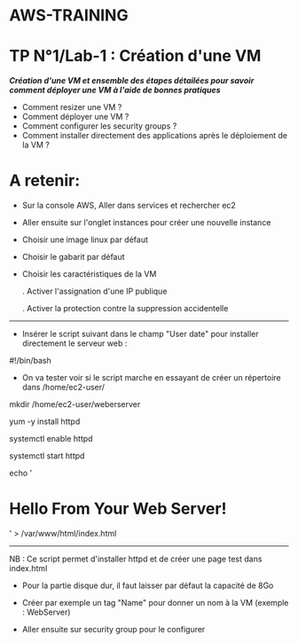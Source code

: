 # AWS-TRAINING

# TP N°1/Lab-1 : Création d'une VM

***Création d'une VM et ensemble des étapes détailées pour savoir comment déployer une VM à l'aide de bonnes pratiques***

- Comment resizer une VM ?
- Comment déployer une VM ?
- Comment configurer les security groups ?
- Comment installer directement des applications après le déploiement de la VM ?

# A retenir:
- Sur la console AWS, Aller dans services et rechercher ec2
- Aller ensuite sur l'onglet instances pour créer une nouvelle instance
- Choisir une image linux par défaut
- Choisir le gabarit par défaut

- Choisir les caractéristiques de la VM

  . Activer l'assignation d'une IP publique

  . Activer la protection contre la suppression accidentelle

------------------------------------------------------------------------------------
- Insérer le script suivant dans le champ "User date" pour installer directement le serveur web :

#!/bin/bash

- On va tester voir si le script marche en essayant de créer un répertoire dans /home/ec2-user/

mkdir /home/ec2-user/weberserver

yum -y install httpd

systemctl enable httpd

systemctl start httpd

echo '<html><h1>Hello From Your Web Server!</h1></html>' > /var/www/html/index.html

------------------------------------------------------------------------------------

NB : Ce script permet d'installer httpd et de créer une page test dans index.html

- Pour la partie disque dur, il faut laisser par défaut la capacité de 8Go
- Créer par exemple un tag "Name" pour donner un nom à la VM (exemple : WebServer)

- Aller ensuite sur security group  pour le configurer





